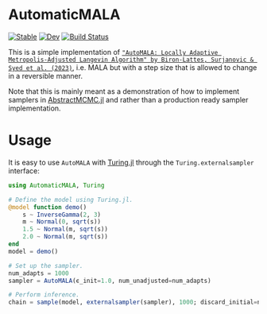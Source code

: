 # AutomaticMALA

[![Stable](https://img.shields.io/badge/docs-stable-blue.svg)](https://torfjelde.github.io/AutomaticMALA.jl/stable/)
[![Dev](https://img.shields.io/badge/docs-dev-blue.svg)](https://torfjelde.github.io/AutomaticMALA.jl/dev/)
[![Build Status](https://github.com/torfjelde/AutomaticMALA.jl/actions/workflows/CI.yml/badge.svg?branch=main)](https://github.com/torfjelde/AutomaticMALA.jl/actions/workflows/CI.yml?query=branch%3Amain)

This is a simple implementation of [`"AutoMALA: Locally Adaptive Metropolis-Adjusted Langevin Algorithm" by Biron-Lattes, Surjanovic & Syed et al. (2023)`](https://arxiv.org/abs/2310.16782), i.e. MALA but with a step size that is allowed to change in a reversible manner.

Note that this is mainly meant as a demonstration of how to implement samplers in [AbstractMCMC.jl](https://github.com/TuringLang/AbstractMCMC.jl) and rather than a production ready sampler implementation.

# Usage
It is easy to use `AutoMALA` with [Turing.jl](https://github.com/TuringLang/Turing.jl) through the `Turing.externalsampler` interface:

```julia
using AutomaticMALA, Turing

# Define the model using Turing.jl.
@model function demo()
    s ~ InverseGamma(2, 3)
    m ~ Normal(0, sqrt(s))
    1.5 ~ Normal(m, sqrt(s))
    2.0 ~ Normal(m, sqrt(s))
end
model = demo()

# Set up the sampler.
num_adapts = 1000
sampler = AutoMALA(ϵ_init=1.0, num_unadjusted=num_adapts)

# Perform inference.
chain = sample(model, externalsampler(sampler), 1000; discard_initial=num_adapts)
```
